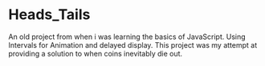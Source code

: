 # Heads_Tails
An old project from when i was learning the basics of JavaScript. Using Intervals for Animation and delayed display. This project was my attempt at providing a solution to when coins inevitably die out.
